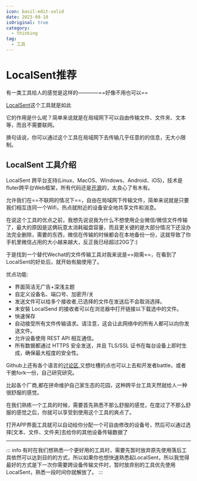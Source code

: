 ```yaml
---
icon: basil:edit-solid
date: 2023-09-10
isOriginal: true
category:
  - thinking
tag:
  - 工具
---
```


# LocalSent推荐

有一类工具给人的感觉是这样的————==好像不用也可以==

[LocalSent](https://localsend.org/#/)这个工具就是如此

它的作用是什么呢？简单来说就是在局域网下可以自由传输文件、文件夹、文本等，而且不需要联网。

换句话说，你可以通过这个工具在局域网下去传输几乎任意的的信息，无大小限制。

<!-- more -->

## LocalSent 工具介绍

LocalSent 跨平台支持(Linux、MacOS、Windows、Android、iOS)，技术是fluter跨平台Web框架，所有代码还是[开源](https://github.com/localsend/localsend)的，太良心了有木有。

允许我们在==不联网的情况下==，自由在局域网下传输文件，简单来说就是只要我们相互连同一个Wifi，热点就附近的设备安全地共享文件和消息。


在说这个工具的优点之前，我想先说说我为什么不想使用企业微信/微信文件传输了，最大的原因是这俩玩意太消耗磁盘容量，而且更关键的是大部分情况下还没办法完全删除，需要的东西，微信在传输的时候都会在本地备份一份，这就导致了你手机里微信占用的大小越来越大，反正我已经超过20G了:)

于是找到一个替代Wechat的文件传输工具对我来说是==刚需==，在看到了LocalSent的好处后，就开始有脑使用了。

优点功能:
- 界面简洁无广告+深浅主题
- 自定义设备名、端口号、加密开/关
- 发送文件可以给多个接收者,已选择的文件在发送后不会取消选择。
- 未安裝 LocalSend 的接收者可以在浏览器中打开链接以下载选中的文件。
- 快速保存
- 自动接受所有文件传输请求。请注意，这会让此网络中的所有人都可以向你发送文件。
- 允许设备使用 REST API 相互通信。
- 所有数据都通过 HTTPS 安全发送，并且 TLS/SSL 证书在每台设备上即时生成，确保最大程度的安全性。

Github上还有各个语言的[讨论区](https://github.com/localsend/localsend/discussions/categories/l-%E7%AE%80%E4%BD%93%E4%B8%AD%E6%96%87),又想吐槽的点也可以上去和开发者battle，或者干脆fork一份，自己研究研究。

比起各个厂商,都在拼命维护自己家生态的花园，这种跨平台工具天然就给人一种很舒服的感觉。

在我们熟练一个工具的时候，需要首先熟悉不那么舒服的感觉，在度过了不那么舒服的感觉之后，你就可以享受到使用这个工具的爽点了。

打开APP界面工具就可以自动给你分配一个可自由修改的设备号，然后可以通过选择[文本、文件、文件夹]去给你的其他设备传输数据了

---

::: info
有时在我们想熟悉一个更好用的工具时，需要先暂时放弃原先使用落后工具依然可以达到目的的方式，所以如果你也想快速熟悉起LocalSent，所以我觉得最好的方式是下一次你需要跨设备传输文件时，暂时放弃别的工具优先使用LocalSent，熟悉一段时间你就解放了。
:::

